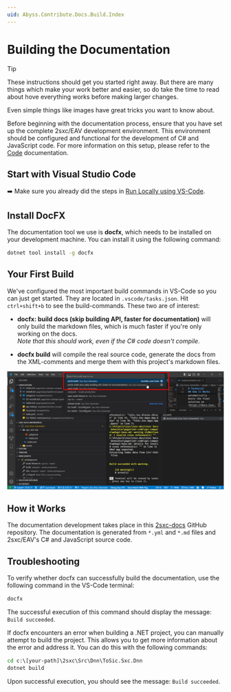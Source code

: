 ```yaml
---
uid: Abyss.Contribute.Docs.Build.Index
---
```


# Building the Documentation

> [!TIP]
> These instructions should get you started right away.
> But there are many things which make your work better and easier,
> so do take the time to read about hove everything works
> before making larger changes.
>
> Even simple things like images have great tricks you want to know about.


Before beginning with the documentation process,
ensure that you have set up the complete 2sxc/EAV development environment.
This environment should be configured and functional for the development of C# and JavaScript code.
For more information on this setup, please refer to the [Code](xref:Abyss.Contribute.Code) documentation.

## Start with Visual Studio Code

➡️ Make sure you already did the steps in [Run Locally using VS-Code](xref:Abyss.Contribute.Docs.Preview.Index).

## Install DocFX

The documentation tool we use is **docfx**, which needs to be installed on your development machine. You can install it using the following command:

```cmd
dotnet tool install -g docfx
```

## Your First Build

We've configured the most important build commands in VS-Code so you can just get started.
They are located in `.vscode/tasks.json`.
Hit `ctrl+shift+b` to see the build-commands.
These two are of interest:

* **docfx: build docs (skip building API, faster for documentation)** will only build the markdown files, which is much faster if you're only working on the docs.  
  _Note that this should work, even if the C# code doesn't compile._

* **docfx build** will compile the real source code, generate the docs from the XML-comments and merge them with this project's markdown files.


<div gallery="vs-code">
  <img src="./assets/build-in-vs-code.jpg" class="full-width">
</div>


## How it Works

The documentation development takes place in this [2sxc-docs](https://github.com/2sic/2sxc-docs) GitHub repository.
The documentation is generated from `*.yml` and `*.md` files and 2sxc/EAV's C# and JavaScript source code.

## Troubleshooting

To verify whether docfx can successfully build the documentation, use the following command in the VS-Code terminal:

```cmd
docfx
```

The successful execution of this command should display the message: `Build succeeded`.

If docfx encounters an error when building a .NET project, you can manually attempt to build the project. This allows you to get more information about the error and address it. You can do this with the following commands:

```cmd
cd c:\[your-path]\2sxc\Src\Dnn\ToSic.Sxc.Dnn
dotnet build
```

Upon successful execution, you should see the message: `Build succeeded`.

